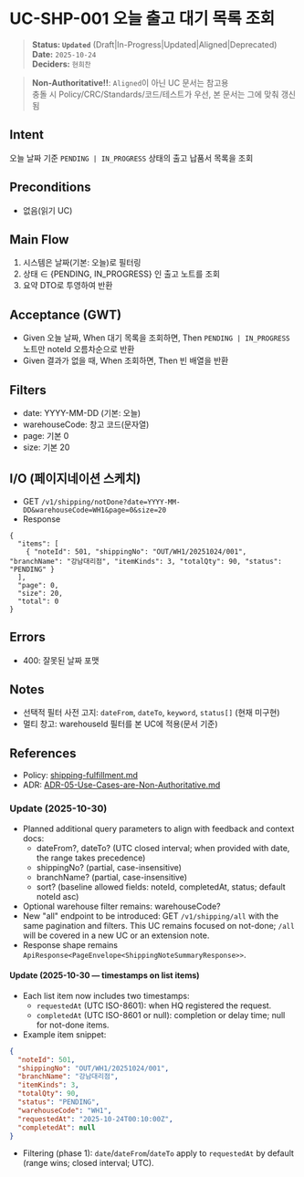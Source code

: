 # UC-SHP-001 오늘 출고 대기 목록 조회

> **Status: `Updated`**   (Draft|In-Progress|Updated|Aligned|Deprecated)  
> **Date:** `2025-10-24`  
> **Deciders:** `현희찬`

> **Non-Authoritative!!**: `Aligned`이 아닌 UC 문서는 참고용  
> 충돌 시 Policy/CRC/Standards/코드/테스트가 우선, 본 문서는 그에 맞춰 갱신됨

## Intent

오늘 날짜 기준 `PENDING | IN_PROGRESS` 상태의 출고 납품서 목록을 조회

## Preconditions

- 없음(읽기 UC)

## Main Flow

1) 시스템은 날짜(기본: 오늘)로 필터링
2) 상태 ∈ {PENDING, IN_PROGRESS} 인 출고 노트를 조회
3) 요약 DTO로 투영하여 반환

## Acceptance (GWT)

- Given 오늘 날짜,
  When 대기 목록을 조회하면,
  Then `PENDING | IN_PROGRESS` 노트만 noteId 오름차순으로 반환
- Given 결과가 없을 때,
  When 조회하면,
  Then 빈 배열을 반환

## Filters
- date: YYYY-MM-DD (기본: 오늘)
- warehouseCode: 창고 코드(문자열)
- page: 기본 0
- size: 기본 20

## I/O (페이지네이션 스케치)

- GET `/v1/shipping/notDone?date=YYYY-MM-DD&warehouseCode=WH1&page=0&size=20`
- Response
```
{
  "items": [
    { "noteId": 501, "shippingNo": "OUT/WH1/20251024/001", "branchName": "강남대리점", "itemKinds": 3, "totalQty": 90, "status": "PENDING" }
  ],
  "page": 0,
  "size": 20,
  "total": 0
}
```

## Errors

- 400: 잘못된 날짜 포맷

## Notes

- 선택적 필터 사전 고지: `dateFrom`, `dateTo`, `keyword`, `status[]` (현재 미구현)
- 멀티 창고: warehouseId 필터를 본 UC에 적용(문서 기준)

## References
- Policy: [shipping-fulfillment.md](../../policy/shipping-fulfillment.md)
- ADR: [ADR-05-Use-Cases-are-Non-Authoritative.md](../../adr/ADR-05-Use-Cases-are-Non-Authoritative.md)



### Update (2025-10-30)
- Planned additional query parameters to align with feedback and context docs:
  - dateFrom?, dateTo? (UTC closed interval; when provided with date, the range takes precedence)
  - shippingNo? (partial, case-insensitive)
  - branchName? (partial, case-insensitive)
  - sort? (baseline allowed fields: noteId, completedAt, status; default noteId asc)
- Optional warehouse filter remains: warehouseCode?
- New "all" endpoint to be introduced: GET `/v1/shipping/all` with the same pagination and filters. This UC remains focused on not-done; `/all` will be covered in a new UC or an extension note.
- Response shape remains `ApiResponse<PageEnvelope<ShippingNoteSummaryResponse>>`.


#### Update (2025-10-30 — timestamps on list items)
- Each list item now includes two timestamps:
  - `requestedAt` (UTC ISO-8601): when HQ registered the request.
  - `completedAt` (UTC ISO-8601 or null): completion or delay time; null for not-done items.
- Example item snippet:
```json
{
  "noteId": 501,
  "shippingNo": "OUT/WH1/20251024/001",
  "branchName": "강남대리점",
  "itemKinds": 3,
  "totalQty": 90,
  "status": "PENDING",
  "warehouseCode": "WH1",
  "requestedAt": "2025-10-24T00:10:00Z",
  "completedAt": null
}
```
- Filtering (phase 1): `date`/`dateFrom`/`dateTo` apply to `requestedAt` by default (range wins; closed interval; UTC).
